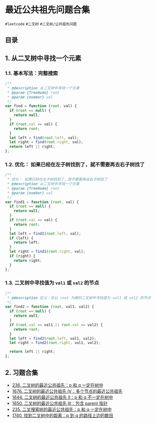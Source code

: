 
# 最近公共祖先问题合集

 `#leetcode` `#二叉树` `#二叉树/公共祖先问题`


## 目录
<!-- toc -->
 ## 1. 从二叉树中寻找一个元素 

### 1.1. 基本写法：完整搜索

```javascript
/**
 * @description 从二叉树中寻找一个元素
 * @param {TreeNode} root
 * @param {number} val
 */
var find = function (root, val) {
  if (root == null) {
    return null;
  }
  if (root.val == val) {
    return root;
  }
  let left = find(root.left, val);
  let right = find(root.right, val);
  return left || right;
};

```

### 1.2. 优化： 如果已经在左子树找到了，就不需要再去右子树找了

```javascript
/**
 * 优化： 如果已经在左子树找到了，就不需要再去右子树找了
 * @description 从二叉树中寻找一个元素
 * @param {TreeNode} root
 * @param {number} val
 */
var find1 = function (root, val) {
  if (root == null) {
    return null;
  }
  if (root.val == val) {
    return root;
  }
  let left = find1(root.left, val);
  if (left) {
    return left;
  }
  let right = find1(root.right, val);
  if (right) {
    return right;
  }
};
```

### 1.3. 二叉树中寻找值为 `val1` 或 `val2` 的节点

```javascript
/**
 * @description 定义：在以 root 为根的二叉树中寻找值为 val1 或 val2 的节点
 */
var find2 = function (root, val1, val2) {
  if (root == null) {
    return null;
  }
  if (root.val == val1 || root.val == val2) {
    return root;
  }
  let left = find2(root.left, val1, val2);
  let right = find2(root.right, val1, val2);

  return left || right;
};
```

## 2. 习题合集

- [236. 二叉树的最近公共祖先：p 和 q 一定在树中](/post/5bx6qdeop6.html)
- [1676. 二叉树的最近公共祖先 IV：多个节点的最近公共祖先](/post/gguye66h9y.html)
- [1644. 二叉树的最近公共祖先 II：p 和 q 不一定在树中](/post/iuiaey6hjc.html)
- [1650. 二叉树的最近公共祖先 III：包含 parent 指针](/post/2bhttvcexc.html)
- [235. 二叉搜索树的最近公共祖先：p 和 q 一定在树中](/post/hkfeceiyeq.html)
- [1740. 找到二叉树中的距离：p 到 q 的路径上边的数目](/post/doqouzlr51.html)